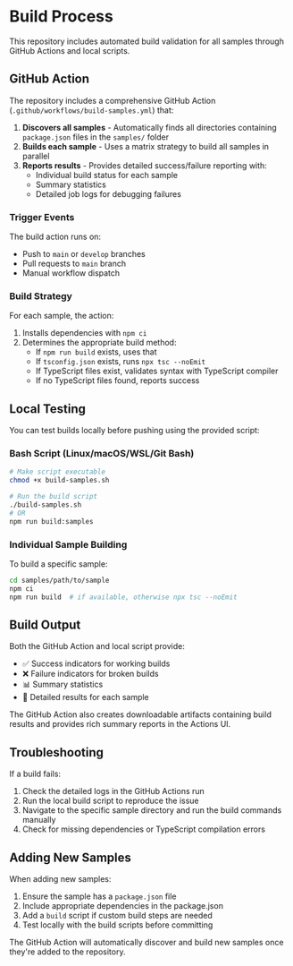 # Build Process

This repository includes automated build validation for all samples through GitHub Actions and local scripts.

## GitHub Action

The repository includes a comprehensive GitHub Action (`.github/workflows/build-samples.yml`) that:

1. **Discovers all samples** - Automatically finds all directories containing `package.json` files in the `samples/` folder
2. **Builds each sample** - Uses a matrix strategy to build all samples in parallel
3. **Reports results** - Provides detailed success/failure reporting with:
   - Individual build status for each sample
   - Summary statistics
   - Detailed job logs for debugging failures

### Trigger Events

The build action runs on:
- Push to `main` or `develop` branches
- Pull requests to `main` branch
- Manual workflow dispatch

### Build Strategy

For each sample, the action:
1. Installs dependencies with `npm ci`
2. Determines the appropriate build method:
   - If `npm run build` exists, uses that
   - If `tsconfig.json` exists, runs `npx tsc --noEmit`
   - If TypeScript files exist, validates syntax with TypeScript compiler
   - If no TypeScript files found, reports success

## Local Testing

You can test builds locally before pushing using the provided script:

### Bash Script (Linux/macOS/WSL/Git Bash)
```bash
# Make script executable
chmod +x build-samples.sh

# Run the build script
./build-samples.sh
# OR
npm run build:samples
```

### Individual Sample Building

To build a specific sample:
```bash
cd samples/path/to/sample
npm ci
npm run build  # if available, otherwise npx tsc --noEmit
```

## Build Output

Both the GitHub Action and local script provide:
- ✅ Success indicators for working builds
- ❌ Failure indicators for broken builds
- 📊 Summary statistics
- 📝 Detailed results for each sample

The GitHub Action also creates downloadable artifacts containing build results and provides rich summary reports in the Actions UI.

## Troubleshooting

If a build fails:
1. Check the detailed logs in the GitHub Actions run
2. Run the local build script to reproduce the issue
3. Navigate to the specific sample directory and run the build commands manually
4. Check for missing dependencies or TypeScript compilation errors

## Adding New Samples

When adding new samples:
1. Ensure the sample has a `package.json` file
2. Include appropriate dependencies in the package.json
3. Add a `build` script if custom build steps are needed
4. Test locally with the build scripts before committing

The GitHub Action will automatically discover and build new samples once they're added to the repository.
